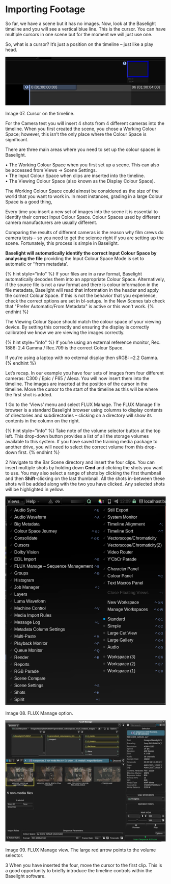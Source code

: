 # Importing Footage

So far, we have a scene but it has no images. Now, look at the Baselight timeline and you will see a vertical blue line. This is the cursor. You can have multiple cursors in one scene but for the moment we will just use one. 

So, what is a cursor? It’s just a position on the timeline – just like a play head.

![ Image 07. Cursor on the timeline.](../.gitbook/assets/image%20%2810%29.png)

Image 07. Cursor on the timeline.

For the Camera test you will insert 4 shots from 4 different cameras into the timeline. When you first created the scene, you chose a Working Colour Space; however, this isn’t the only place where the Colour Space is significant. 

There are three main areas where you need to set up the colour spaces in Baselight. 

• The Working Colour Space when you first set up a scene. This can also be accessed from Views -&gt; Scene Settings.   
• The Input Colour Space when clips are inserted into the timeline.   
• The Viewing Colour Space \(also known as the Display Colour Space\). 

The Working Colour Space could almost be considered as the size of the world that you want to work in. In most instances, grading in a large Colour Space is a good thing,

Every time you insert a new set of images into the scene it is essential to identify their correct Input Colour Space. Colour Spaces used by different camera manufacturers are usually different. 

Comparing the results of different cameras is the reason why film crews do camera tests – so you need to get the science right if you are setting up the scene. Fortunately, this process is simple in Baselight. 

**Baselight will automatically identify the correct Input Colour Space by analysing the file** providing the Input Colour Space Mode is set to automatic or ‘’from metadata’.

{% hint style="info" %}
If your files are in a raw format, Baselight automatically decodes them into an appropriate Colour Space. Alternatively, if the source file is not a raw format and there is colour information in the file metadata, Baselight will read that information in the header and apply the correct Colour Space. If this is not the behavior that you experience, check the correct options are set in bl-setups. In the New Scenes tab check that "Prefer Automatic/From Metadata" is active or this won't work.
{% endhint %}

The Viewing Colour Space should match the colour space of your viewing device. By setting this correctly and ensuring the display is correctly calibrated we know we are viewing the images correctly.

{% hint style="info" %}
If you’re using an external reference monitor, Rec. 1886: 2.4 Gamma / Rec.709 is the correct Colour Space. 

If you’re using a laptop with no external display then sRGB: ~2.2 Gamma.
{% endhint %}



Let’s recap. In our example you have four sets of images from four different cameras: C300 / Epic / F65 / Alexa. You will now insert them into the timeline. The images are inserted at the position of the cursor in the timeline. Move the cursor to the start of the timeline as this will be where the first shot is added.

1 Go to the ‘Views’ menu and select FLUX Manage. The FLUX Manage file browser is a standard Baselight browser using columns to display contents of directories and subdirectories – clicking on a directory will show its contents in the column on the right.

{% hint style="info" %}
Take note of the volume selector button at the top left. This drop-down button provides a list of all the storage volumes available to this system. If you have saved the training media package to another drive, you will need to select the correct volume from this drop-down first.
{% endhint %}

2  Navigate to the Bar Scene directory and insert the four clips. You can insert multiple shots by holding down **Cmd** and clicking the shots you want to use. You may also select a range of shots by clicking the first thumbnail and then **Shift**-clicking on the last thumbnail. All the shots in-between these shots will be added along with the two you have clicked. Any selected shots will be highlighted in yellow.

![ Image 08. FLUX Manage option.](../.gitbook/assets/image%20%2818%29.png)

Image 08. FLUX Manage option.

![Image 09. FLUX Manage view. The large red arrow points to the volume selector.](../.gitbook/assets/image%20%2819%29.png)

Image 09. FLUX Manage view. The large red arrow points to the volume selector.

3 When you have inserted the four, move the cursor to the first clip. This is a good opportunity to briefly introduce the timeline controls within the Baselight software.

